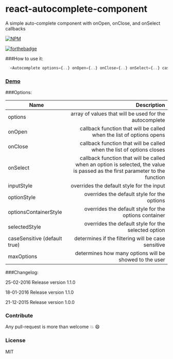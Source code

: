 # react-autocomplete-component
A simple auto-complete component with onOpen, onClose, and onSelect callbacks

[![NPM](https://nodei.co/npm/react-autocomplete-component.png?mini=true)](https://nodei.co/npm/react-autocomplete-component/)

[![forthebadge](http://forthebadge.com/images/badges/built-with-love.svg)](http://forthebadge.com)

###How to use it:

```javascript
  <Autocomplete options={..} onOpen={..} onClose={..} onSelect={..} caseSensitive={} maxOptions={}  />
  ```

### [Demo](http://avraammavridis.github.io/react-autocomplete-component/)

###Options:

| Name        | Description           
| ------------- |-------------:|
| options     | array of values that will be used for the autocomplete |
| onOpen    | callback function that will be called when the list of options opens    |  
| onClose | callback function that will be called when the list of options closes  |
| onSelect | callback function that will be called when an option is selected, the value is passed as the first parameter to the function  |
| inputStyle | overrides the default style for the input  |
| optionStyle | overrides the default style for the options  |
| optionsContainerStyle | overrides the default style for the options container |
| selectedStyle | overrides the default style for the selected option  |  
| caseSensitive (default true) | determines if the filtering will be case sensitive  |  
| maxOptions  | determines how many options will be showed to the user  |  


###Changelog:

25-02-2016 Release version 1.1.0

18-01-2016 Release version 1.1.0

21-12-2015 Release version 1.0.0

### Contribute

Any pull-request is more than welcome :boom: :smile:

### License

MIT

